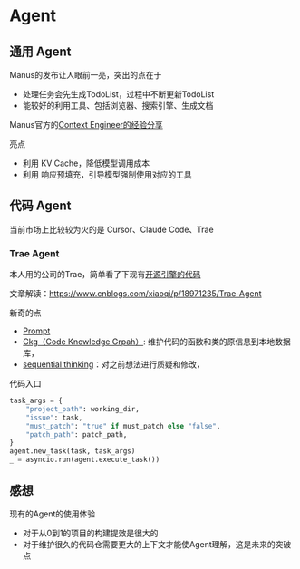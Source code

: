 # Agent

## 通用 Agent

Manus的发布让人眼前一亮，突出的点在于

- 处理任务会先生成TodoList，过程中不断更新TodoList
- 能较好的利用工具、包括浏览器、搜索引擎、生成文档

Manus官方的[Context Engineer的经验分享](https://manus.im/blog/Context-Engineering-for-AI-Agents-Lessons-from-Building-Manus)

亮点

- 利用 KV Cache，降低模型调用成本
- 利用 响应预填充，引导模型强制使用对应的工具

## 代码 Agent

当前市场上比较较为火的是 Cursor、Claude Code、Trae

### Trae Agent

本人用的公司的Trae，简单看了下现有[开源引擎的代码](https://github.com/bytedance/trae-agent)

文章解读：https://www.cnblogs.com/xiaoqi/p/18971235/Trae-Agent

新奇的点

- [Prompt](https://github.com/bytedance/trae-agent/blob/main/trae_agent/prompt/agent_prompt.py)
- [Ckg（Code Knowledge Grpah）](https://github.com/bytedance/trae-agent/blob/main/trae_agent/tools/ckg/ckg_database.py): 维护代码的函数和类的原信息到本地数据库，
- [sequential thinking](https://github.com/bytedance/trae-agent/blob/main/trae_agent/tools/sequential_thinking_tool.py)：对之前想法进行质疑和修改，

代码入口

```python
task_args = {
    "project_path": working_dir,
    "issue": task,
    "must_patch": "true" if must_patch else "false",
    "patch_path": patch_path,
}
agent.new_task(task, task_args)
_ = asyncio.run(agent.execute_task())
```

## 感想

现有的Agent的使用体验

- 对于从0到1的项目的构建提效是很大的
- 对于维护很久的代码仓需要更大的上下文才能使Agent理解，这是未来的突破点